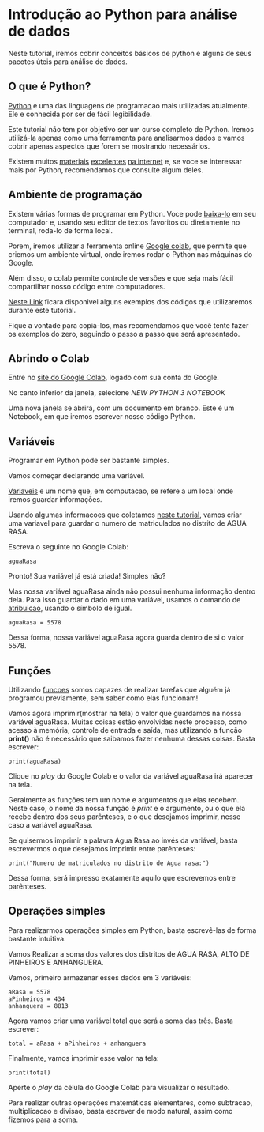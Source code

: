 # Introdução ao Python para análise de dados

Neste tutorial, iremos cobrir conceitos básicos de python e alguns de seus pacotes úteis para análise de dados.

## O que é Python?

[Python](https://www.python.org/) e uma das linguagens de programacao mais utilizadas atualmente. Ele e conhecida por ser de fácil legibilidade.

Este tutorial não tem por objetivo ser um curso completo de Python. Iremos utilizá-la apenas como uma ferramenta para analisarmos dados e vamos cobrir apenas aspectos que forem se mostrando necessários.

Existem muitos [materiais](https://www.python.org/about/gettingstarted/) [excelentes](https://www.codecademy.com/learn/learn-python) [na internet](https://www.tutorialspoint.com/python/) e, se voce se interessar mais por Python, recomendamos que consulte algum deles. 

## Ambiente de programação

Existem várias formas de programar em Python. Voce pode [baixa-lo](https://www.python.org/downloads/) em seu computador e, usando seu editor de textos favoritos ou diretamente no terminal, roda-lo de forma local.

Porem, iremos utilizar a ferramenta online [Google colab](https://colab.research.google.com/), que permite que criemos um ambiente virtual, onde iremos rodar o Python nas máquinas do Google.

Além disso, o colab permite controle de versões e que seja mais fácil compartilhar nosso código entre computadores.

[Neste Link](LINK.com) ficara disponivel alguns exemplos dos códigos que utilizaremos durante este tutorial.

Fique a vontade para copiá-los, mas recomendamos que você tente fazer os exemplos do zero, seguindo o passo a passo que será apresentado.

## Abrindo o Colab

Entre no [site do Google Colab](https://colab.research.google.com/), logado com sua conta do Google.

No canto inferior da janela, selecione _NEW PYTHON 3 NOTEBOOK_

Uma nova janela se abrirá, com um documento em branco. Este é um Notebook, em que iremos escrever nosso código Python.

## Variáveis

Programar em Python pode ser bastante simples.

Vamos começar declarando uma variável.

[Variaveis](https://pt.wikipedia.org/wiki/Vari%C3%A1vel_(programa%C3%A7%C3%A3o)) e um nome que, em computacao, se refere a um local onde iremos guardar informações.

Usando algumas informacoes que coletamos [neste tutorial](https://github.com/yambanis/MAC213/blob/master/Excel/Tutoriais/Tutorial%202%20-%20Funcoes.md), vamos criar uma variavel para guardar o numero de matriculados no distrito de AGUA RASA.

Escreva o seguinte no Google Colab:

	aguaRasa

Pronto! Sua variável já está criada! Simples não?

Mas nossa variável aguaRasa ainda não possui nenhuma informação dentro dela. Para isso guardar o dado em uma variável, usamos o comando de [atribuicao](https://pt.wikipedia.org/wiki/Atribui%C3%A7%C3%A3o_(computa%C3%A7%C3%A3o)), usando o símbolo de igual.

	aguaRasa = 5578

Dessa forma, nossa variável aguaRasa agora guarda dentro de si o valor 5578.

## Funções

Utilizando [funcoes](https://www.cs.utah.edu/~germain/PPS/Topics/functions.html) somos capazes de realizar tarefas que alguém já programou previamente, sem saber como elas funcionam!

Vamos agora imprimir(mostrar na tela) o valor que guardamos na nossa variável aguaRasa. Muitas coisas estão envolvidas neste processo, como acesso à memória, controle de entrada e saída, mas utilizando a função **print()** não é necessário que saibamos fazer nenhuma dessas coisas. Basta escrever:

	print(aguaRasa)

Clique no _play_ do Google Colab e o valor da variável aguaRasa irá aparecer na tela.

Geralmente as funções tem um nome e argumentos que elas recebem. Neste caso, o nome da nossa função é _print_ e o argumento, ou o que ela recebe dentro dos seus parênteses, e o que desejamos imprimir, nesse caso a variável aguaRasa.

Se quisermos imprimir a palavra Agua Rasa ao invés da variável, basta escrevermos o que desejamos imprimir entre parênteses:

	print("Numero de matriculados no distrito de Agua rasa:")

Dessa forma, será impresso exatamente aquilo que escrevemos entre parênteses.

## Operações simples 

Para realizarmos operações simples em Python, basta escrevê-las de forma bastante intuitiva.

Vamos Realizar a soma dos valores dos distritos de AGUA RASA, ALTO DE PINHEIROS E ANHANGUERA.

Vamos, primeiro armazenar esses dados em 3 variáveis:

	aRasa = 5578
	aPinheiros = 434
	anhanguera = 8813

Agora vamos criar uma variável total que será a soma das três. Basta escrever:

	total = aRasa + aPinheiros + anhanguera

Finalmente, vamos imprimir esse valor na tela:

	print(total)

Aperte o _play_ da célula do Google Colab para visualizar o resultado.

Para realizar outras operações matemáticas elementares, como subtracao, multiplicacao e divisao, basta escrever de modo natural, assim como fizemos para a soma.
